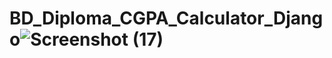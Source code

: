 # BD_Diploma_CGPA_Calculator_Django![Screenshot (17)](https://user-images.githubusercontent.com/43343558/173229078-13062613-e223-4236-a697-65ce6f82e29f.png)
